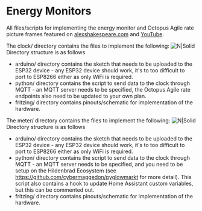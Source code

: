 # Energy Monitors
All files/scripts for implementing the energy monitor and Octopus Agile rate picture frames featured on [alexshakespeare.com](https://alexshakespeare.com) and [YouTube](https://youtube.com).

The clock/ directory contains the files to implement the following:
![N|Solid](https://alexshakespeare.com/wp-content/uploads/2023/10/20231031_170918.jpg)
Directory structure is as follows
- arduino/ directory contains the sketch that needs to be uploaded to the ESP32 device - any ESP32 device should work, it's to too difficult to port to ESP8266 either as only WiFi is required.
- python/ directory contains the script to send data to the clock through MQTT - an MQTT server needs to be specified, the Octopus Agile rate endpoints also need to be updated to your own plan.
- fritzing/ directory contains pinouts/schematic for implementation of the hardware.
 
The meter/ directory contains the files to implement the following:
![N|Solid](https://alexshakespeare.com/wp-content/uploads/2023/10/20231031_170913.jpg)
Directory structure is as follows
- arduino/ directory contains the sketch that needs to be uploaded to the ESP32 device - any ESP32 device should work, it's to too difficult to port to ESP8266 either as only WiFi is required.
- python/ directory contains the script to send data to the clock through MQTT - an MQTT server needs to be specified, and you need to be setup on the Hildenbrad Ecosystem (see https://github.com/cybermaggedon/pyglowmarkt for more detail). This script also contains a hook to update Home Assistant custom variables, but this can be commented out.
- fritzing/ directory contains pinouts/schematic for implementation of the hardware.